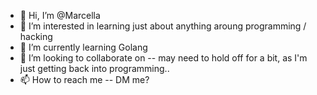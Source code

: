 - 👋 Hi, I’m @Marcella
- 👀 I’m interested in learning just about anything aroung programming / hacking
- 🌱 I’m currently learning Golang
- 💞️ I’m looking to collaborate on -- may need to hold off for a bit, as I'm just getting back into programming.. 
- 📫 How to reach me -- DM me?

<!---
MarcellaBeckham/MarcellaBeckham is a ✨ special ✨ repository because its `README.md` (this file) appears on your GitHub profile.
You can click the Preview link to take a look at your changes.
--->
